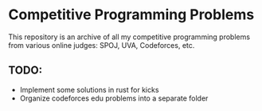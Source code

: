 # Competitive Programming Problems

This repository is an archive of all my competitive programming problems from various online judges: SPOJ, UVA, Codeforces, etc.

## TODO:

- Implement some solutions in rust for kicks
- Organize codeforces edu problems into a separate folder

